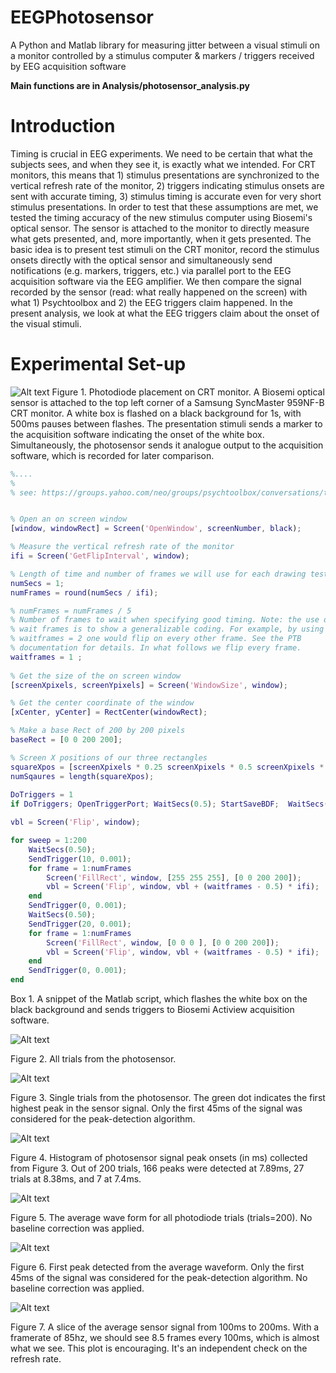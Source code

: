 # EEGPhotosensor
A Python and Matlab library for measuring jitter between a visual stimuli on a monitor controlled by a stimulus computer &amp; markers / triggers received by EEG acquisition software

**Main functions are in Analysis/photosensor_analysis.py**

# Introduction
Timing is crucial in EEG experiments. We need to be certain that what the subjects sees, and when they see it, is exactly what we intended. For CRT monitors, this means that 1) stimulus presentations are synchronized to the vertical refresh rate of the monitor, 2) triggers indicating stimulus onsets are sent with accurate timing, 3) stimulus timing is accurate even for very short stimulus presentations. In order to test that these assumptions are met, we tested the timing accuracy of the new stimulus computer using Biosemi's optical sensor. The sensor is attached to the monitor to directly measure what gets presented, and, more importantly, when it gets presented. The basic idea is to present test stimuli on the CRT monitor, record the stimulus onsets directly with the optical sensor and simultaneously send notifications (e.g. markers, triggers, etc.) via parallel port to the EEG acquisition software via the EEG amplifier. We then compare the signal recorded by the sensor (read: what really happened on the screen) with what 1) Psychtoolbox and 2) the EEG triggers claim happened. In the present analysis, we look at what the EEG triggers claim about the onset of the visual stimuli. 

# Experimental Set-up

![Alt text](plots/1.png)
Figure 1. Photodiode placement on CRT monitor. A Biosemi optical sensor is attached to the top left corner of a Samsung SyncMaster 959NF-B CRT monitor. A white box is flashed on a black background for 1s, with 500ms pauses between flashes. The presentation stimuli sends a marker to the acquisition software indicating the onset of the white box. Simultaneously, the photosensor sends it analogue output to the acquisition software, which is recorded for later comparison.

```matlab
%....
% 
% see: https://groups.yahoo.com/neo/groups/psychtoolbox/conversations/topics/20169


% Open an on screen window
[window, windowRect] = Screen('OpenWindow', screenNumber, black);

% Measure the vertical refresh rate of the monitor
ifi = Screen('GetFlipInterval', window);

% Length of time and number of frames we will use for each drawing test
numSecs = 1;
numFrames = round(numSecs / ifi);

% numFrames = numFrames / 5
% Number of frames to wait when specifying good timing. Note: the use of
% wait frames is to show a generalizable coding. For example, by using
% waitframes = 2 one would flip on every other frame. See the PTB
% documentation for details. In what follows we flip every frame.
waitframes = 1 ;
 
% Get the size of the on screen window
[screenXpixels, screenYpixels] = Screen('WindowSize', window);

% Get the center coordinate of the window
[xCenter, yCenter] = RectCenter(windowRect);

% Make a base Rect of 200 by 200 pixels
baseRect = [0 0 200 200];

% Screen X positions of our three rectangles
squareXpos = [screenXpixels * 0.25 screenXpixels * 0.5 screenXpixels * 0.75];
numSqaures = length(squareXpos);
 
DoTriggers = 1
if DoTriggers; OpenTriggerPort; WaitSecs(0.5); StartSaveBDF;  WaitSecs(0.5); SendTrigger(0, 0.001); end

vbl = Screen('Flip', window);

for sweep = 1:200
    WaitSecs(0.50); 
    SendTrigger(10, 0.001);
    for frame = 1:numFrames 
        Screen('FillRect', window, [255 255 255], [0 0 200 200]);
        vbl = Screen('Flip', window, vbl + (waitframes - 0.5) * ifi);
    end 
    SendTrigger(0, 0.001);
    WaitSecs(0.50); 
    SendTrigger(20, 0.001);
    for frame = 1:numFrames
        Screen('FillRect', window, [0 0 0 ], [0 0 200 200]);
        vbl = Screen('Flip', window, vbl + (waitframes - 0.5) * ifi);
    end
    SendTrigger(0, 0.001);
end 

```

Box 1. A snippet of the Matlab script, which flashes the white box on the black background and sends triggers to Biosemi Actiview acquisition software.

![Alt text](plots/2.png)

Figure 2. All trials from the photosensor. 

![Alt text](plots/3.png)

Figure 3. Single trials from the photosensor. The green dot indicates the first highest peak in the sensor signal. Only the first 45ms of the signal was considered for the peak-detection algorithm.

![Alt text](plots/4.png)

Figure 4. Histogram of photosensor signal peak onsets (in ms) collected from Figure 3. Out of 200 trials, 166 peaks were detected at 7.89ms, 27 trials at 8.38ms, and 7 at 7.4ms. 

![Alt text](plots/5.png)

Figure 5. The average wave form for all photodiode trials (trials=200). No baseline correction was applied. 

![Alt text](plots/6.png)

Figure 6. First peak detected from the average waveform. Only the first 45ms of the signal was considered for the peak-detection algorithm. No baseline correction was applied. 

![Alt text](plots/7.png)

Figure 7. A slice of the average sensor signal from 100ms to 200ms. With a framerate of 85hz, we should see 8.5 frames every 100ms, which is almost what we see. This plot is encouraging. It's an independent check on the refresh rate. 

